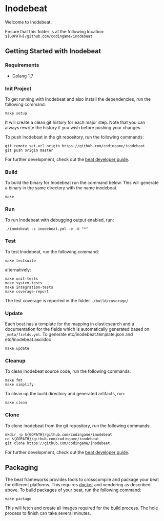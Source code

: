 # Inodebeat

Welcome to Inodebeat.

Ensure that this folder is at the following location:
`${GOPATH}/github.com/codingame/inodebeat`

## Getting Started with Inodebeat

### Requirements

* [Golang](https://golang.org/dl/) 1.7

### Init Project
To get running with Inodebeat and also install the
dependencies, run the following command:

```
make setup
```

It will create a clean git history for each major step. Note that you can always rewrite the history if you wish before pushing your changes.

To push Inodebeat in the git repository, run the following commands:

```
git remote set-url origin https://github.com/codingame/inodebeat
git push origin master
```

For further development, check out the [beat developer guide](https://www.elastic.co/guide/en/beats/libbeat/current/new-beat.html).

### Build

To build the binary for Inodebeat run the command below. This will generate a binary
in the same directory with the name inodebeat.

```
make
```


### Run

To run Inodebeat with debugging output enabled, run:

```
./inodebeat -c inodebeat.yml -e -d "*"
```


### Test

To test Inodebeat, run the following command:

```
make testsuite
```

alternatively:
```
make unit-tests
make system-tests
make integration-tests
make coverage-report
```

The test coverage is reported in the folder `./build/coverage/`

### Update

Each beat has a template for the mapping in elasticsearch and a documentation for the fields
which is automatically generated based on `_meta/fields.yml`.
To generate etc/inodebeat.template.json and etc/inodebeat.asciidoc

```
make update
```


### Cleanup

To clean  Inodebeat source code, run the following commands:

```
make fmt
make simplify
```

To clean up the build directory and generated artifacts, run:

```
make clean
```


### Clone

To clone Inodebeat from the git repository, run the following commands:

```
mkdir -p ${GOPATH}/github.com/codingame/inodebeat
cd ${GOPATH}/github.com/codingame/inodebeat
git clone https://github.com/codingame/inodebeat
```


For further development, check out the [beat developer guide](https://www.elastic.co/guide/en/beats/libbeat/current/new-beat.html).


## Packaging

The beat frameworks provides tools to crosscompile and package your beat for different platforms. This requires [docker](https://www.docker.com/) and vendoring as described above. To build packages of your beat, run the following command:

```
make package
```

This will fetch and create all images required for the build process. The hole process to finish can take several minutes.
